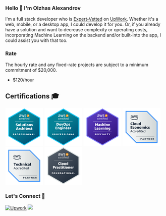 ### Hello 👋 I'm Olzhas Alexandrov

I'm a full stack developer who is [Expert-Vetted](https://support.upwork.com/hc/en-us/articles/360049625454-Expert-Vetted-Talent) on [UpWork](https://www.upwork.com/freelancers/~018e2d48fa8a42e825). Whether it's a web, mobile, or a desktop app, I could develop it for you. Or, if you already have a solution and want to decrease complexity or operating costs, incorporating Machine Learning on the backend and/or built-into the app, I could assist you with that too.

### Rate

The hourly rate and any fixed-rate projects are subject to a minimum commitment of $20,000.

- $120/hour

## Certifications 🎓

<a href="https://www.credly.com/badges/0c7c8955-e89c-43a8-9c15-4f4c62acf836/public_url"><img src="images/aws-professional-solutions-architect.png" width=120 alt="AWS Certified Solutions Architect – Professional" /></a>
<a href="https://www.credly.com/badges/c04742af-7b3d-4aef-8ac1-53a262e5f8c6/public_url"><img src="images/aws-professional-devops.png" width=120 alt="AWS Certified DevOps Engineer – Professional" /></a>
<a href="https://www.credly.com/badges/b7ad4a74-2fe5-4f38-b4b2-a1daef891b15/public_url"><img src="images/aws-machine-learning.png" width=120 alt="AWS Certified Machine Learning – Specialty" /></a>
<a href="https://www.credly.com/badges/d781e5f8-6d45-40e3-9bee-9cd751370bb1/public_url"><img src="images/aws-accredited-cloud-economics.png" width=120 alt="AWS Partner: Cloud Economics Accreditation" /></a>
<a href="https://www.credly.com/badges/f419264e-dca8-452b-bd81-1c4524e68481/public_url"><img src="images/aws-accredited-technical.png" width=120 alt="AWS Partner: Accreditation (Technical)" /></a>
<a href="https://www.credly.com/badges/26bb067f-038f-413e-937a-6126f4360db0/public_url"><img src="images/aws-cloud-practitioner.png" width=120 alt="AWS Certified Cloud Practitioner" /></a>

### Let's Connect 🔗

[![Upwork](https://img.shields.io/badge/UpWork-6FDA44?style=for-the-badge&logo=Upwork&logoColor=white)](https://www.upwork.com/freelancers/~018e2d48fa8a42e825)
[![](https://img.shields.io/badge/linkedin-%230077B5.svg?&style=for-the-badge&logo=linkedin&logoColor=white0e76a8)](https://www.linkedin.com/in/o-alexandrov/)
